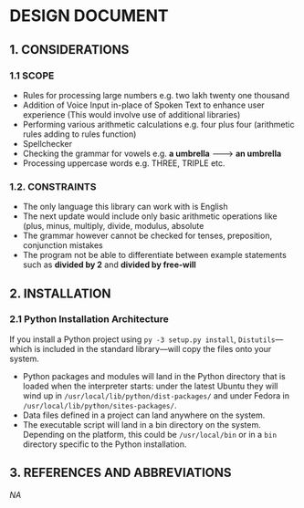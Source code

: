 # DESIGN DOCUMENT

## 1. CONSIDERATIONS

### 1.1 SCOPE 

- Rules for processing large numbers e.g. two lakh twenty one thousand
- Addition of Voice Input in-place of Spoken Text to enhance user experience (This would involve use of additional libraries)
- Performing various arithmetic calculations e.g. four plus four (arithmetic rules adding to rules function)
- Spellchecker
- Checking the grammar for vowels e.g. **a umbrella** --->  **an umbrella**
- Processing uppercase words e.g. THREE, TRIPLE etc.

### 1.2. CONSTRAINTS

- The only language this library can work with is English
- The next update would include only basic arithmetic operations like (plus, minus, multiply, divide, modulus, absolute
- The grammar however cannot be checked for tenses, preposition, conjunction mistakes
- The program not be able to differentiate between example statements such as **divided by 2** and **divided by free-will**

## 2. INSTALLATION

### 2.1 Python Installation Architecture

If you install a Python project using `py -3 setup.py install`, `Distutils`—which is included in the standard library—will copy the files onto your system.

- Python packages and modules will land in the Python directory that is loaded when the interpreter starts: under the latest Ubuntu they    will wind up in `/usr/local/lib/python/dist-packages/` and under Fedora in `/usr/local/lib/python/sites-packages/`.
- Data files defined in a project can land anywhere on the system.
- The executable script will land in a bin directory on the system. Depending on the platform, this could be `/usr/local/bin` or in a `bin` directory specific to the Python installation.

## 3. REFERENCES AND ABBREVIATIONS

*NA*
